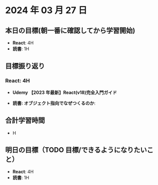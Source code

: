 # 2024 年 03 月 27 日

## 本日の目標(朝一番に確認してから学習開始)

-   **React**: 4H
-   **読書**: 1H

## 目標振り返り

### React: 4H

-   **Udemy 【2023 年最新】React(v18)完全入門ガイド**

-   **読書: オブジェクト指向でなぜつくるのか**:

## 合計学習時間

-   H

## 明日の目標（TODO 目標/できるようになりたいこと）

-   **React**: 4H
-   **読書**: 1H
